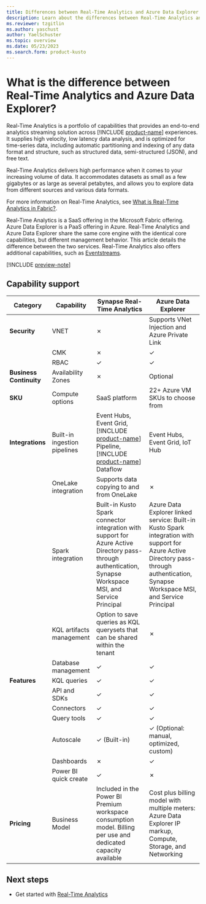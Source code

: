```yaml
---
title: Differences between Real-Time Analytics and Azure Data Explorer
description: Learn about the differences between Real-Time Analytics and Azure Data Explorer.
ms.reviewer: tzgitlin
ms.author: yaschust
author: YaelSchuster
ms.topic: overview
ms.date: 05/23/2023
ms.search.form: product-kusto
---
```

# What is the difference between Real-Time Analytics and Azure Data Explorer?

Real-Time Analytics is a portfolio of capabilities that provides an end-to-end analytics streaming solution across [!INCLUDE [product-name](../includes/product-name.md)] experiences. It supplies high velocity, low latency data analysis, and is optimized for time-series data, including automatic partitioning and indexing of any data format and structure, such as structured data, semi-structured (JSON), and free text.

Real-Time Analytics delivers high performance when it comes to your increasing volume of data. It accommodates datasets as small as a few gigabytes or as large as several petabytes, and allows you to explore data from different sources and various data formats.

For more information on Real-Time Analytics, see [What is Real-Time Analytics in Fabric?](overview.md).

Real-Time Analytics is a SaaS offering in the Microsoft Fabric offering. Azure Data Explorer is a PaaS offering in Azure. Real-Time Analytics and Azure Data Explorer share the same core engine with the identical core capabilities, but different management behavior. This article details the difference between the two services. Real-Time Analytics also offers additional capabilities, such as [Eventstreams](event-streams/overview.md).

[!INCLUDE [preview-note](../includes/preview-note.md)]

## Capability support

| Category | Capability| Synapse Real-Time Analytics | Azure Data Explorer |
|----|----|----|----|
| **Security** | VNET | &cross; | Supports VNet Injection and Azure Private Link  |
|  | CMK | &cross; | &check; |
|  | RBAC | &check; | &check; |
| **Business Continuity** | Availability Zones | &cross; | Optional |
| **SKU** | Compute options | SaaS platform | 22+ Azure VM SKUs to choose from  |
| **Integrations** | Built-in ingestion pipelines | Event Hubs, Event Grid, [!INCLUDE [product-name](../includes/product-name.md)] Pipeline, [!INCLUDE [product-name](../includes/product-name.md)] Dataflow | Event Hubs, Event Grid, IoT Hub |
|  | OneLake integration | Supports data copying to and from OneLake | &cross; |
|  | Spark integration | Built-in Kusto Spark connector integration with support for Azure Active Directory pass-through authentication, Synapse Workspace MSI, and Service Principal | Azure Data Explorer linked service: Built-in Kusto Spark integration with support for Azure Active Directory pass-through authentication, Synapse Workspace MSI, and Service Principal|
|  | KQL artifacts management | Option to save queries as KQL querysets that can be shared within the tenant | &cross; |
|  | Database management | &check; |  &check; |
| **Features** | KQL queries | &check; | &check; |
|  | API and SDKs | &check; | &check; |
|  | Connectors | &check; | &check; |
|  | Query tools | &check; | &check; |
|  | Autoscale | &check; (Built-in) | &check; (Optional: manual, optimized, custom) |
|  | Dashboards| &cross; | &check; |
|  | Power BI quick create | &check; | &cross; |
| **Pricing** | Business Model | Included in the Power BI Premium workspace consumption model. Billing per use and dedicated capacity available | Cost plus billing model with multiple meters: Azure Data Explorer IP markup, Compute, Storage, and Networking |

## Next steps

* Get started with [Real-Time Analytics](tutorial-introduction.md)
